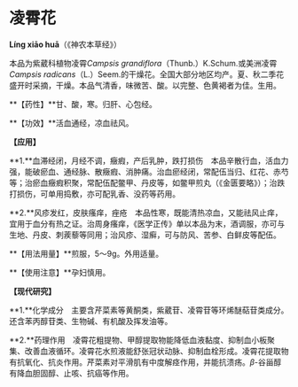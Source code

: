 # 凌霄花

**Líng xiāo huā**（《神农本草经》）

本品为紫葳科植物凌霄*Campsis grandiflora*（Thunb.）K.Schum.或美洲凌霄*Campsis radicans*（L.）Seem.的干燥花。全国大部分地区均产。夏、秋二季花盛开时采摘，干燥。本品气清香，味微苦、酸。以完整、色黄褐者为佳。生用。

**【药性】**甘、酸，寒。归肝、心包经。

**【功效】**活血通经，凉血祛风。

**【应用】**

**1.**血滞经闭，月经不调，癥瘕，产后乳肿，跌打损伤　本品辛散行血，活血力强，能破瘀血、通经脉、散癥瘕、消肿痛。治血瘀经闭，常配伍当归、红花、赤芍等；治瘀血癥瘕积聚，常配伍配鳖甲、丹皮等，如鳖甲煎丸（《金匮要略》）；治跌打损伤，可单用捣敷，亦可配乳香、没药等药用。

**2.**风疹发红，皮肤瘙痒，痤疮　本品性寒，既能清热凉血，又能祛风止痒，宜用于血分有热之证。治周身瘙痒，《医学正传》单以本品为末，酒调服，亦可与生地、丹皮、刺蒺藜等同用；治风疹、湿癣，可与防风、苦参、白鲜皮等配伍。

**【用法用量】**煎服，5～9g。外用适量。

**【使用注意】**孕妇慎用。

**【现代研究】**

**1.**化学成分　主要含芹菜素等黄酮类，紫葳苷、凌霄苷等环烯醚萜苷类成分。还含苯丙醇苷类、生物碱、有机酸及挥发油等。

**2.**药理作用　凌霄花粗提物、甲醇提取物能降低血液黏度、抑制血小板聚集、改善血液循环。凌霄花水煎液能舒张冠状动脉、抑制血栓形成。凌霄花提取物有抗氧化、抗炎作用。芹菜素对平滑肌有中度解痉作用，并能抗溃疡。*β*-谷甾醇有降血胆固醇、止咳、抗癌等作用。